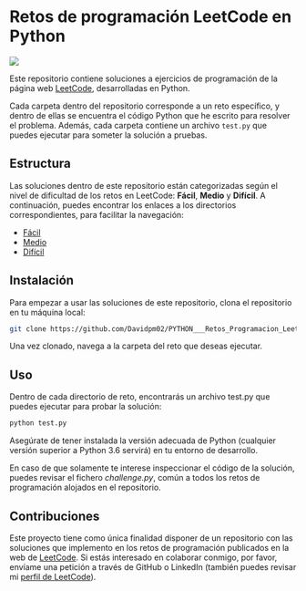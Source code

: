 # Retos de programación LeetCode en Python

<img src="https://i.imgur.com/shBSX54.png">

Este repositorio contiene soluciones a ejercicios de programación de la página web [LeetCode](https://leetcode.com/), desarrolladas en Python.

Cada carpeta dentro del repositorio corresponde a un reto específico, y dentro de ellas se encuentra el código Python que he escrito para resolver el problema. Además, cada carpeta contiene un archivo `test.py` que puedes ejecutar para someter la solución a pruebas.

## Estructura

Las soluciones dentro de este repositorio están categorizadas según el nivel de dificultad de los retos en LeetCode: **Fácil**, **Medio** y **Difícil**. A continuación, puedes encontrar los enlaces a los directorios correspondientes, para facilitar la navegación:

- [Fácil](./EASY/)
- [Medio](./MEDIUM/)
- [Difícil](./HARD/)

## Instalación

Para empezar a usar las soluciones de este repositorio, clona el repositorio en tu máquina local:

```bash
git clone https://github.com/Davidpm02/PYTHON___Retos_Programacion_LeetCode
```

Una vez clonado, navega a la carpeta del reto que deseas ejecutar.

## Uso

Dentro de cada directorio de reto, encontrarás un archivo test.py que puedes ejecutar para probar la solución:

```bash
python test.py
```

Asegúrate de tener instalada la versión adecuada de Python (cualquier versión superior a Python 3.6 servirá) en tu entorno de desarrollo.

En caso de que solamente te interese inspeccionar el código de la solución, puedes revisar el fichero *challenge.py*, común a todos los retos de programación alojados en el repositorio.


## Contribuciones

Este proyecto tiene como única finalidad disponer de un repositorio con las soluciones que implemento en los retos de programación publicados en la web de [LeetCode](https://leetcode.com/problemset/).
Si estás interesado en colaborar conmigo, por favor, envíame una petición a través de GitHub o LinkedIn (también puedes revisar mi [perfil de LeetCode](https://leetcode.com/u/Davidpm02/)).
